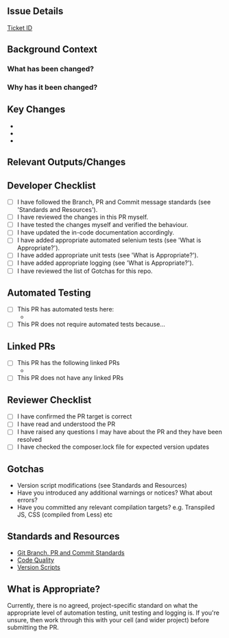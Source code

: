 ## Issue Details
<!--- Insert a link to the JIRA ticket -->
[Ticket ID](#) <!--- e.g. "[DCE-1957](https://specsavers.atlassian.net/browse/DCE-1957)" -->

## Background Context
### What has been changed?
 <!--- Provide a high-level description summarising what has been changed in this PR -->
### Why has it been changed?
 <!--- Provide some context and a short explanation for why the change is needed -->

## Key Changes
<!--- Include a brief explanation and (ideally) the commit hash of each key change -->
 - <!--- e.g. "Added an extra feature flag to the version script in 01ff485" -->
 - <!--- e.g. "Implemented feature toggle around new functionality on Checkout screen in 31e1485" -->
 - <!--- e.g. "Introduce feature toggle around new routing for Checkout screen in 41bb111" -->

## Relevant Outputs/Changes
<!--- Insert any screenshots, images, textual outputs etc that support or explain your changes -->

## Developer Checklist
<!--- Tick all of the boxes (type an x in there) for all points that apply -->
- [ ] I have followed the Branch, PR and Commit message standards (see 'Standards and Resources').
- [ ] I have reviewed the changes in this PR myself.
- [ ] I have tested the changes myself and verified the behaviour.
- [ ] I have updated the in-code documentation accordingly.
- [ ] I have added appropriate automated selenium tests (see 'What is Appropriate?').
- [ ] I have added appropriate unit tests (see 'What is Appropriate?').
- [ ] I have added appropriate logging (see 'What is Appropriate?').
- [ ] I have reviewed the list of Gotchas for this repo.

## Automated Testing
<!-- Include links to associated Automated Test PRs -->
- [ ] This PR has automated tests here:
	- <!--- e.g. "https://github.com/specsavers-dgws/test-automation-selenium/pull/123" -->
- [ ] This PR does not require automated tests because...
	<!-- If there are no tests, at least explain why. -->

## Linked PRs
<!--- List linked PRs here -->
- [ ] This PR has the following linked PRs
	<!--- Add/remove links as appropriate -->
	- <!--- e.g. https://github.com/specsavers-dgws/specsavers_frontend/pull/123 -->
- [ ] This PR does not have any linked PRs

## Reviewer Checklist
- [ ] I have confirmed the PR target is correct
- [ ] I have read and understood the PR
- [ ] I have raised any questions I may have about the PR and they have been resolved
- [ ] I have checked the composer.lock file for expected version updates

## Gotchas
<!--- Repo specific 'Gotchas' that frequently catch people out  -->
- Version script modifications (see Standards and Resources)
- Have you introduced any additional warnings or notices? What about errors?
- Have you committed any relevant compilation targets? e.g. Transpiled JS, CSS (compiled from Less) etc
  <!--- Examples can be added (or removed if resolved) over time  -->

## Standards and Resources
 - [Git Branch, PR and Commit Standards](https://specsavers.atlassian.net/wiki/spaces/DGWS/pages/1054835058/Git+Branch+PR+and+Commit+Standards)
 - [Code Quality](https://specsavers.atlassian.net/wiki/spaces/DGWS/pages/1010827550/Code+Quality#CodeQuality-CodingStandards)
 - [Version Scripts](https://specsavers.atlassian.net/wiki/spaces/DGWS/pages/1675657276/Version+Upgrade+Scripts)
 <!--- Add any useful resources here  -->

## What is Appropriate?
Currently, there is no agreed, project-specific standard on what the appropriate level of automation testing, unit testing and logging is.
If you're unsure, then work through this with your cell (and wider project) before submitting the PR.
   
